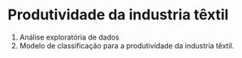 # Produtividade da industria têxtil

1. Análise exploratória de dados
2. Modelo de classificação para a produtividade da industria têxtil.
